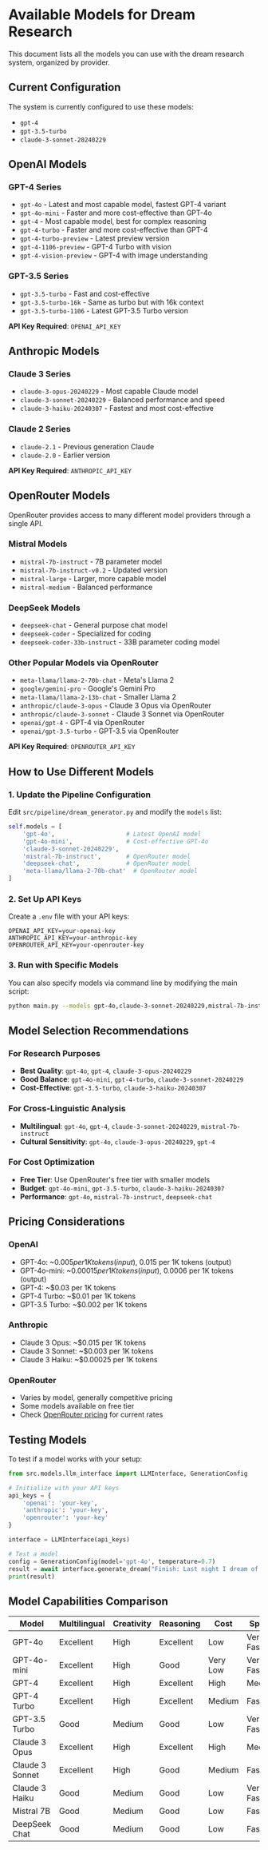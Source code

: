 # Available Models for Dream Research

This document lists all the models you can use with the dream research system, organized by provider.

## Current Configuration

The system is currently configured to use these models:
- `gpt-4`
- `gpt-3.5-turbo` 
- `claude-3-sonnet-20240229`

## OpenAI Models

### GPT-4 Series
- `gpt-4o` - Latest and most capable model, fastest GPT-4 variant
- `gpt-4o-mini` - Faster and more cost-effective than GPT-4o
- `gpt-4` - Most capable model, best for complex reasoning
- `gpt-4-turbo` - Faster and more cost-effective than GPT-4
- `gpt-4-turbo-preview` - Latest preview version
- `gpt-4-1106-preview` - GPT-4 Turbo with vision
- `gpt-4-vision-preview` - GPT-4 with image understanding

### GPT-3.5 Series
- `gpt-3.5-turbo` - Fast and cost-effective
- `gpt-3.5-turbo-16k` - Same as turbo but with 16k context
- `gpt-3.5-turbo-1106` - Latest GPT-3.5 Turbo version

**API Key Required**: `OPENAI_API_KEY`

## Anthropic Models

### Claude 3 Series
- `claude-3-opus-20240229` - Most capable Claude model
- `claude-3-sonnet-20240229` - Balanced performance and speed
- `claude-3-haiku-20240307` - Fastest and most cost-effective

### Claude 2 Series
- `claude-2.1` - Previous generation Claude
- `claude-2.0` - Earlier version

**API Key Required**: `ANTHROPIC_API_KEY`

## OpenRouter Models

OpenRouter provides access to many different model providers through a single API.

### Mistral Models
- `mistral-7b-instruct` - 7B parameter model
- `mistral-7b-instruct-v0.2` - Updated version
- `mistral-large` - Larger, more capable model
- `mistral-medium` - Balanced performance

### DeepSeek Models
- `deepseek-chat` - General purpose chat model
- `deepseek-coder` - Specialized for coding
- `deepseek-coder-33b-instruct` - 33B parameter coding model

### Other Popular Models via OpenRouter
- `meta-llama/llama-2-70b-chat` - Meta's Llama 2
- `google/gemini-pro` - Google's Gemini Pro
- `meta-llama/llama-2-13b-chat` - Smaller Llama 2
- `anthropic/claude-3-opus` - Claude 3 Opus via OpenRouter
- `anthropic/claude-3-sonnet` - Claude 3 Sonnet via OpenRouter
- `openai/gpt-4` - GPT-4 via OpenRouter
- `openai/gpt-3.5-turbo` - GPT-3.5 via OpenRouter

**API Key Required**: `OPENROUTER_API_KEY`

## How to Use Different Models

### 1. Update the Pipeline Configuration

Edit `src/pipeline/dream_generator.py` and modify the `models` list:

```python
self.models = [
    'gpt-4o',                    # Latest OpenAI model
    'gpt-4o-mini',               # Cost-effective GPT-4o
    'claude-3-sonnet-20240229',
    'mistral-7b-instruct',       # OpenRouter model
    'deepseek-chat',             # OpenRouter model
    'meta-llama/llama-2-70b-chat'  # OpenRouter model
]
```

### 2. Set Up API Keys

Create a `.env` file with your API keys:

```env
OPENAI_API_KEY=your-openai-key
ANTHROPIC_API_KEY=your-anthropic-key
OPENROUTER_API_KEY=your-openrouter-key
```

### 3. Run with Specific Models

You can also specify models via command line by modifying the main script:

```bash
python main.py --models gpt-4o,claude-3-sonnet-20240229,mistral-7b-instruct
```

## Model Selection Recommendations

### For Research Purposes
- **Best Quality**: `gpt-4o`, `gpt-4`, `claude-3-opus-20240229`
- **Good Balance**: `gpt-4o-mini`, `gpt-4-turbo`, `claude-3-sonnet-20240229`
- **Cost-Effective**: `gpt-3.5-turbo`, `claude-3-haiku-20240307`

### For Cross-Linguistic Analysis
- **Multilingual**: `gpt-4o`, `gpt-4`, `claude-3-sonnet-20240229`, `mistral-7b-instruct`
- **Cultural Sensitivity**: `gpt-4o`, `claude-3-opus-20240229`, `gpt-4`

### For Cost Optimization
- **Free Tier**: Use OpenRouter's free tier with smaller models
- **Budget**: `gpt-4o-mini`, `gpt-3.5-turbo`, `claude-3-haiku-20240307`
- **Performance**: `gpt-4o`, `mistral-7b-instruct`, `deepseek-chat`

## Pricing Considerations

### OpenAI
- GPT-4o: ~$0.005 per 1K tokens (input), ~$0.015 per 1K tokens (output)
- GPT-4o-mini: ~$0.00015 per 1K tokens (input), ~$0.0006 per 1K tokens (output)
- GPT-4: ~$0.03 per 1K tokens
- GPT-4 Turbo: ~$0.01 per 1K tokens
- GPT-3.5 Turbo: ~$0.002 per 1K tokens

### Anthropic
- Claude 3 Opus: ~$0.015 per 1K tokens
- Claude 3 Sonnet: ~$0.003 per 1K tokens
- Claude 3 Haiku: ~$0.00025 per 1K tokens

### OpenRouter
- Varies by model, generally competitive pricing
- Some models available on free tier
- Check [OpenRouter pricing](https://openrouter.ai/pricing) for current rates

## Testing Models

To test if a model works with your setup:

```python
from src.models.llm_interface import LLMInterface, GenerationConfig

# Initialize with your API keys
api_keys = {
    'openai': 'your-key',
    'anthropic': 'your-key', 
    'openrouter': 'your-key'
}

interface = LLMInterface(api_keys)

# Test a model
config = GenerationConfig(model='gpt-4o', temperature=0.7)
result = await interface.generate_dream("Finish: Last night I dream of...", config)
print(result)
```

## Model Capabilities Comparison

| Model | Multilingual | Creativity | Reasoning | Cost | Speed |
|-------|-------------|------------|-----------|------|-------|
| GPT-4o | Excellent | High | Excellent | Low | Very Fast |
| GPT-4o-mini | Excellent | High | Good | Very Low | Very Fast |
| GPT-4 | Excellent | High | Excellent | High | Medium |
| GPT-4 Turbo | Excellent | High | Excellent | Medium | Fast |
| GPT-3.5 Turbo | Good | Medium | Good | Low | Very Fast |
| Claude 3 Opus | Excellent | High | Excellent | High | Medium |
| Claude 3 Sonnet | Excellent | High | Good | Medium | Fast |
| Claude 3 Haiku | Good | Medium | Good | Low | Very Fast |
| Mistral 7B | Good | Medium | Good | Low | Fast |
| DeepSeek Chat | Good | Medium | Good | Low | Fast | 